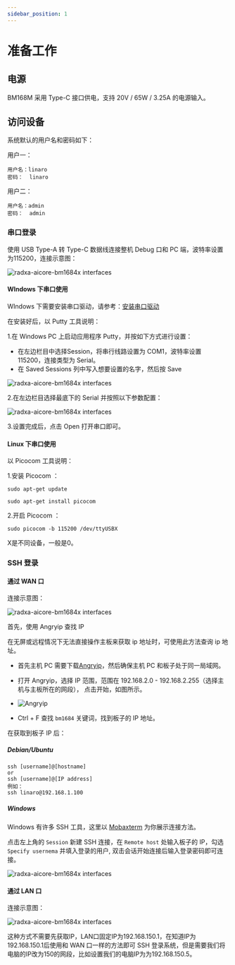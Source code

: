 ```yaml
---
sidebar_position: 1
---
```


# 准备工作

## 电源

BM168M 采用 Type-C 接口供电，支持 20V / 65W / 3.25A 的电源输入。

## 访问设备

系统默认的用户名和密码如下：

用户一：

```
用户名：linaro
密码：  linaro
```

用户二：

```
用户名：admin
密码：  admin
```

### 串口登录

使用 USB Type-A 转 Type-C 数据线连接整机 Debug 口和 PC 端，波特率设置为115200，连接示意图：

<img src="/img/bm168m/connection-diagram-1.webp" alt="radxa-aicore-bm1684x interfaces" />

#### WIndows 下串口使用

WIndows 下需要安装串口驱动，请参考：[安装串口驱动](/bitmain/bm168m/getting-started/serial-driver-install.md)

在安装好后，以 Putty 工具说明：

1.在 Windows PC 上启动应用程序 Putty，并按如下方式进行设置：

- 在左边栏目中选择Session，将串行线路设置为 COM1，波特率设置 115200，连接类型为 Serial。
- 在 Saved Sessions 列中写入想要设置的名字，然后按 Save

<img src="/img/bm168m/putty-setting-1.webp" alt="radxa-aicore-bm1684x interfaces" />

2.在左边栏目选择最底下的 Serial 并按照以下参数配置：

<img src="/img/bm168m/putty-setting-2.webp" alt="radxa-aicore-bm1684x interfaces" />

3.设置完成后，点击 Open 打开串口即可。

#### Linux 下串口使用

以 Picocom 工具说明：

1.安装 Picocom ：

```
sudo apt-get update

sudo apt-get install picocom
```

2.开启 Picocom ：

```
sudo picocom -b 115200 /dev/ttyUSBX
```

X是不同设备，一般是0。

### SSH 登录

#### 通过 WAN 口

连接示意图：

<img src="/img/bm168m/connection-diagram-2.webp" alt="radxa-aicore-bm1684x interfaces" />

首先，使用 Angryip 查找 IP

在无屏或远程情况下无法直接操作主板来获取 ip 地址时，可使用此方法查询 ip 地址。

- 首先主机 PC 需要下载[Angryip](https://angryip.org/download/)，然后确保主机 PC 和板子处于同一局域网。

- 打开 Angryip，选择 IP 范围，范围在 192.168.2.0 - 192.168.2.255（选择主机与主板所在的网段）， 点击开始，如图所示。

- ![Angryip](/img/configuration/ssh-Angryip.webp)

- Ctrl + F 查找 `bm1684` 关键词，找到板子的 IP 地址。

在获取到板子 IP 后：

##### Debian/Ubuntu

```
ssh [username]@[hostname]
or
ssh [username]@[IP address]
例如：
ssh linaro@192.168.1.100
```

##### Windows

Windows 有许多 SSH 工具，这里以 [Mobaxterm](https://mobaxterm.mobatek.net/) 为你展示连接方法。

点击左上角的 `Session` 新建 SSH 连接，在 `Remote host` 处输入板子的 IP，勾选 `Specify usernema` 并填入登录的用户, 双击会话开始连接后输入登录密码即可连接。

<img src="/img/bm168m/angryip.webp" alt="radxa-aicore-bm1684x interfaces" />

#### 通过 LAN 口

连接示意图：

<img src="/img/bm168m/connection-diagram-3.webp" alt="radxa-aicore-bm1684x interfaces" />

这种方式不需要先获取IP，LAN口固定IP为192.168.150.1，在知道IP为192.168.150.1后使用和 WAN 口一样的方法即可 SSH 登录系统，但是需要我们将电脑的IP改为150的网段，比如设置我们的电脑IP为为192.168.150.5。
